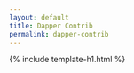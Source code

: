 ```yaml
---
layout: default
title: Dapper Contrib
permalink: dapper-contrib
---
```


{% include template-h1.html %}
